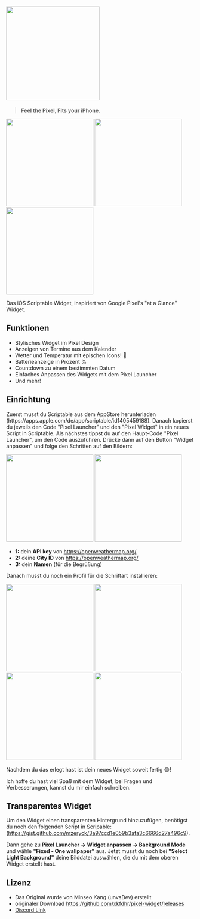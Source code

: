 # <img width="250" src="https://user-images.githubusercontent.com/63099769/103135730-b1e24b80-46fd-11eb-9624-55926815f4b6.png">
> **Feel the Pixel, Fits your iPhone.**
<div>
<img width="233" src="https://user-images.githubusercontent.com/75497322/109340922-eee7cd00-7869-11eb-847e-62ec5819d84b.png">
<img width="233" src="https://user-images.githubusercontent.com/75497322/109340946-f6a77180-7869-11eb-8f2b-94161738ec4f.png">
<img width="233" src="https://user-images.githubusercontent.com/75497322/109340954-f909cb80-7869-11eb-8d58-ad937e833254.png">
</div>

Das iOS Scriptable Widget, inspiriert von Google Pixel's "at a Glance" Widget.


## Funktionen
- Stylisches Widget im Pixel Design
- Anzeigen von Termine aus dem Kalender
- Wetter und Temperatur mit epischen Icons! 🌈
- Batterieanzeige in Prozent %
- Countdown zu einem bestimmten Datum
- Einfaches Anpassen des Widgets mit dem Pixel Launcher
- Und mehr!

## Einrichtung
Zuerst musst du Scriptable aus dem AppStore herunterladen (https:\/\/apps.apple.com\/de\/app\/scriptable\/id1405459188). Danach kopierst du jeweils den Code "Pixel Launcher" und den "Pixel Widget" in ein neues Script in Scriptable. Als nächstes tippst du auf den Haupt-Code "Pixel Launcher", um den Code auszuführen. Drücke dann auf den Button "Widget anpassen" und folge den Schritten auf den Bildern:

<div>
<img width="233" src="https://user-images.githubusercontent.com/75497322/109343236-4e93a780-786d-11eb-87ca-9223e6979b72.png">
<img width="233" src="https://user-images.githubusercontent.com/75497322/109343326-784cce80-786d-11eb-8535-eae6ad9733b7.png">
</div>



- **1:** dein  **API key** von https://openweathermap.org/
- **2:** deine **City ID** von https://openweathermap.org/
- **3:** dein **Namen** (für die Begrüßung)




Danach musst du noch ein Profil für die Schriftart installieren:

<div>
<img width="233" src="https://user-images.githubusercontent.com/75497322/109345180-0b870380-7870-11eb-9e84-ad8a206f8b3a.png">
<img width="233" src="https://user-images.githubusercontent.com/75497322/109345190-0f1a8a80-7870-11eb-8b41-352243483a76.png">
<img width="233" src="https://user-images.githubusercontent.com/75497322/109346401-ed220780-7871-11eb-999a-6891a9c59686.png">
<img width="233" src="https://user-images.githubusercontent.com/75497322/109345210-16419880-7870-11eb-9b3b-c597aa078b33.png">
</div>



Nachdem du das erlegt hast ist dein neues Widget soweit fertig 😄!

Ich hoffe du hast viel Spaß mit dem Widget, bei Fragen und Verbesserungen, kannst du mir einfach schreiben.

## Transparentes Widget
Um den Widget einen transparenten Hintergrund hinzuzufügen, benötigst du noch den folgenden Script in Scripable: (https://gist.github.com/mzeryck/3a97ccd1e059b3afa3c6666d27a496c9).

Dann gehe zu **Pixel Launcher -> Widget anpassen -> Background Mode** und wähle **"Fixed - One wallpaper"** aus. Jetzt musst du noch bei **"Select Light Background"** deine Bilddatei auswählen, die du mit dem oberen Widget erstellt hast.

## Lizenz
- Das Original wurde von Minseo Kang (unvsDev) erstellt
- originaler Download https://github.com/xkfdhr/pixel-widget/releases
- [Discord Link](https://discord.gg/BCP2S7BdaC)
